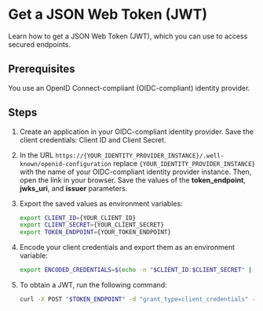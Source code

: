 # Get a JSON Web Token (JWT)

Learn how to get a JSON Web Token (JWT), which you can use to access secured endpoints.

## Prerequisites

You use an OpenID Connect-compliant (OIDC-compliant) identity provider.

## Steps

1. Create an application in your OIDC-compliant identity provider. Save the client credentials: Client ID and Client Secret. 

2. In the URL `https://{YOUR_IDENTITY_PROVIDER_INSTANCE}/.well-known/openid-configuration` replace `{YOUR_IDENTITY_PROVIDER_INSTANCE}` with the name of your OIDC-compliant identity provider instance. Then, open the link in your browser. Save the values of the **token_endpoint**, **jwks_uri**, and **issuer** parameters.

3. Export the saved values as environment variables:
      
      ```bash
      export CLIENT_ID={YOUR_CLIENT_ID}
      export CLIENT_SECRET={YOUR_CLIENT_SECRET}
      export TOKEN_ENDPOINT={YOUR_TOKEN_ENDPOINT}
      ```
      
4. Encode your client credentials and export them as an environment variable:

      ```bash
      export ENCODED_CREDENTIALS=$(echo -n "$CLIENT_ID:$CLIENT_SECRET" | base64)
      ```

5. To obtain a JWT, run the following command:

      ```bash
      curl -X POST "$TOKEN_ENDPOINT" -d "grant_type=client_credentials" -d "client_id=$CLIENT_ID" -H "Content-Type: application/x-www-form-urlencoded" -H "Authorization: Basic $ENCODED_CREDENTIALS"
      ```